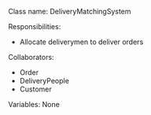 Class name: DeliveryMatchingSystem

Responsibilities:
* Allocate deliverymen to deliver orders

Collaborators:
* Order
* DeliveryPeople
* Customer

Variables: None
